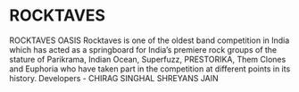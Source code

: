 # ROCKTAVES
ROCKTAVES OASIS
Rocktaves is one of the oldest band competition in India which has acted as a springboard for India’s premiere rock groups of the stature of Parikrama, Indian Ocean, Superfuzz, PRESTORIKA, Them Clones and Euphoria who have taken part in the competition at different points in its history.
Developers - CHIRAG SINGHAL
             SHREYANS JAIN
